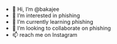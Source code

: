 - 👋 Hi, I’m @bakajee
- 👀 I’m interested in phishing
- 🌱 I’m currently learning phishing
- 💞️ I’m looking to collaborate on phishing
- 📫 reach me on Instagram 

<!---
bakajee/bakajee is a ✨ special ✨ repository because its `README.md` (this file) appears on your GitHub profile.
You can click the Preview link to take a look at your changes.
--->
